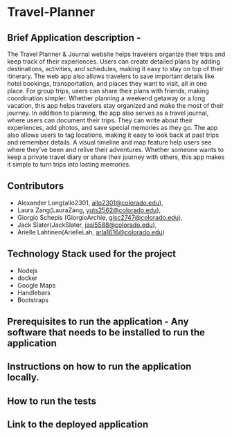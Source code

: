 # Travel-Planner
## Brief Application description - 
The Travel Planner & Journal website helps travelers organize their trips and keep track of their experiences. Users can create detailed plans by adding destinations, activities, and schedules, making it easy to stay on top of their itinerary. The web app also allows travelers to save important details like hotel bookings, transportation, and places they want to visit, all in one place. For group trips, users can share their plans with friends, making coordination simpler. Whether planning a weekend getaway or a long vacation, this app helps travelers stay organized and make the most of their journey.
In addition to planning, the app also serves as a travel journal, where users can document their trips. They can write about their experiences, add photos, and save special memories as they go. The app also allows users to tag locations, making it easy to look back at past trips and remember details. A visual timeline and map feature help users see where they’ve been and relive their adventures. Whether someone wants to keep a private travel diary or share their journey with others, this app makes it simple to turn trips into lasting memories.

## Contributors 
- Alexander Long(allo2301, allo2301@colorado.edu),
- Laura Zang(LauraZang, yuts2562@colorado.edu),
- Giorgio Schepis (GiorgioArchie, gisc2747@colorado.edu),
- Jack Slater(JackSlater, jasl5588@colorado.edu),
- Arielle Lahtinen(ArielleLah, arla1616@colorado.edu)

## Technology Stack used for the project
- Nodejs
- docker
- Google Maps
- Handlebars
- Bootstraps

## Prerequisites to run the application - Any software that needs to be installed to run the application
## Instructions on how to run the application locally.
## How to run the tests
## Link to the deployed application